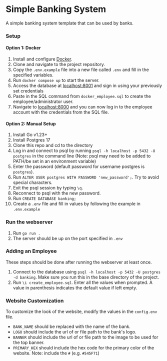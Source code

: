# Simple Banking System

A simple banking system template that can be used by banks.

### Setup
#### Option 1: Docker
1. Install and configure [Docker](https://www.docker.com/products/docker-desktop/).
2. Clone and navigate to the project repository.
3. Copy the `.env.example` file into a new file called `.env` and fill in the specified variables.
4. Run `docker compose up` to start the server.
5. Access the database at [localhost:8001](http://localhost:8001) and sign in using your previously set credentials
6. Paste in the SQL command from `docker_employee.sql` to create the employee/administrator user.
7. Navigate to [localhost:8000](http://localhost:8000) and you can now log in to the employee account with the credentials from the SQL file.

#### Option 2: Manual Setup
1. Install Go v1.23+
2. Install Postgres 17
3. Clone this repo and cd to the directory
4. Log in and connect to psql by running `psql -h localhost -p 5432 -U postgres` in the command line (Note: psql may need to be added to PATH/be set in an environment variable)
5. Enter the password (default password for username postgres is `postgres`).
6. Run `ALTER USER postgres WITH PASSWORD 'new_password';`. Try to avoid special characters.
7. Exit the psql session by typing `\q`.
8. Reconnect to psql with the new password.
9. Run `CREATE DATABASE banking;`
10. Create a `.env` file and fill in values by following the example in `.env.example`

### Run the webserver
1. Run `go run .`
2. The server should be up on the port specified in `.env`

### Adding an Employee
These steps should be done after running the webserver at least once.
1. Connect to the database using `psql -h localhost -p 5432 -U postgres -d banking`. Make sure you run this in the base directory of the project.
2. Run `\i create_employee.sql`. Enter all the values when prompted. A value in parenthesis indicates the default value if left empty.

### Website Customization
To customize the look of the website, modify the values in the `config.env` file.
- `BANK_NAME` should be replaced with the name of the bank.
- `LOGO` should include the url of or file path to the bank's logo.
- `BANNER` should include the url of or file path to the image to be used for the top banner.
- `PRIMARY_HEX` should include the hex code for the primary color of the website. Note: include the `#` (e.g. `#545F71`)
